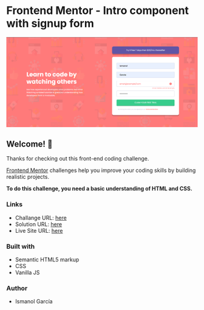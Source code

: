 # Frontend Mentor - Intro component with signup form
![Design preview for the QR code component coding challenge](./design/desktop-design.png)

## Welcome! 👋

Thanks for checking out this front-end coding challenge.

[Frontend Mentor](https://www.frontendmentor.io) challenges help you improve your coding skills by building realistic projects. 

**To do this challenge, you need a basic understanding of HTML and CSS.**

### Links
- Challange URL: [here](https://www.frontendmentor.io/challenges/intro-component-with-signup-form-5cf91bd49edda32581d28fd1)
- Solution URL: [here](https://github.com/ismanolgarcia/web-projects-to-practice/tree/main/1.8-signup-form)
- Live Site URL: [here](https://web-projects-to-practice.vercel.app/1.8-signup-form/index.html)

### Built with
- Semantic HTML5 markup
- CSS
- Vanilla JS


### Author
- Ismanol García
